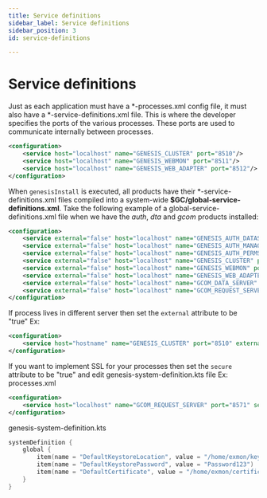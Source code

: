 ```yaml
---
title: Service definitions
sidebar_label: Service definitions
sidebar_position: 3
id: service-definitions

---
```

# Service definitions

Just as each application must have  a *-processes.xml config file, it must also have a *-service-definitions.xml file. This is where the developer specifies the ports of the various processes. These ports are used to communicate internally between processes.

```xml
<configuration>
    <service host="localhost" name="GENESIS_CLUSTER" port="8510"/>
    <service host="localhost" name="GENESIS_WEBMON" port="8511"/>
    <service host="localhost" name="GENESIS_WEB_ADAPTER" port="8512"/>
</configuration>
```

When `genesisInstall` is executed, all products have their *-service-definitions.xml files compiled into a system-wide **$GC/global-service-definitions.xml**. Take the following example of a global-service-definitions.xml file when we have the _auth_, _dta_ and _gcom_ products installed:

```xml
<configuration>
    <service external="false" host="localhost" name="GENESIS_AUTH_DATASERVER" port="8502" secure="false"/>
    <service external="false" host="localhost" name="GENESIS_AUTH_MANAGER" port="8501" secure="false"/>
    <service external="false" host="localhost" name="GENESIS_AUTH_PERMS" port="8503" secure="false"/>
    <service external="false" host="localhost" name="GENESIS_CLUSTER" port="8510" secure="false"/>
    <service external="false" host="localhost" name="GENESIS_WEBMON" port="8511" secure="false"/>
    <service external="false" host="localhost" name="GENESIS_WEB_ADAPTER" port="8512" secure="false"/>
    <service external="false" host="localhost" name="GCOM_DATA_SERVER" port="8570" secure="false"/>
    <service external="false" host="localhost" name="GCOM_REQUEST_SERVER" port="8571" secure="false"/>
</configuration>
```

If process lives in different server then set the `external` attribute to be "true"
Ex:

```xml
<configuration>
    <service host="hostname" name="GENESIS_CLUSTER" port="8510" external="true"/>
</configuration>
```

If you want to implement SSL for your processes then set the `secure` attribute to be "true" and edit genesis-system-definition.kts file
Ex:
processes.xml

```xml
<configuration>
    <service host="localhost" name="GCOM_REQUEST_SERVER" port="8571" secure="true"/>
</configuration>
```

genesis-system-definition.kts

```kotlin
systemDefinition {
    global {
        item(name = "DefaultKeystoreLocation", value = "/home/exmon/keystore.jks")
        item(name = "DefaultKeystorePassword", value = "Password123")
        item(name = "DefaultCertificate", value = "/home/exmon/certificate.crt")
    }
}
```